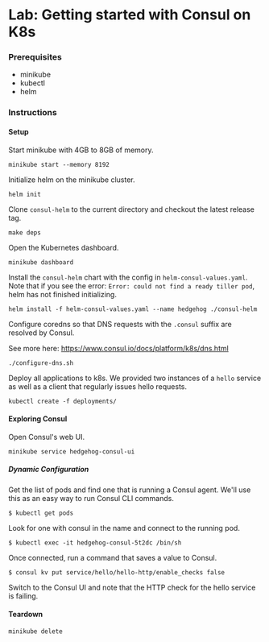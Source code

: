 # Lab: Getting started with Consul on K8s

### Prerequisites
- minikube
- kubectl
- helm

### Instructions
#### Setup
Start minikube with 4GB to 8GB of memory.

`minikube start --memory 8192`

Initialize helm on the minikube cluster.

`helm init`

Clone `consul-helm` to the current directory and checkout the latest release tag.

`make deps`

Open the Kubernetes dashboard.

`minikube dashboard`

Install the `consul-helm` chart with the config in `helm-consul-values.yaml`.
Note that if you see the error: `Error: could not find a ready tiller pod`, helm has not finished initializing.

`helm install -f helm-consul-values.yaml --name hedgehog ./consul-helm`

Configure coredns so that DNS requests with the `.consul` suffix are resolved by Consul.

See more here: https://www.consul.io/docs/platform/k8s/dns.html

`./configure-dns.sh`

Deploy all applications to k8s. We provided two instances of a `hello` service as well as 
a client that regularly issues hello requests.

`kubectl create -f deployments/`

#### Exploring Consul
Open Consul's web UI.

`minikube service hedgehog-consul-ui`


##### Dynamic Configuration
Get the list of pods and find one that is running a Consul agent. 
We'll use this as an easy way to run Consul CLI commands.

`$ kubectl get pods`

Look for one with consul in the name and connect to the running pod.

`$ kubectl exec -it hedgehog-consul-5t2dc /bin/sh`

Once connected, run a command that saves a value to Consul.

`$ consul kv put service/hello/hello-http/enable_checks false`

Switch to the Consul UI and note that the HTTP check for the hello service is failing.

#### Teardown
`minikube delete`